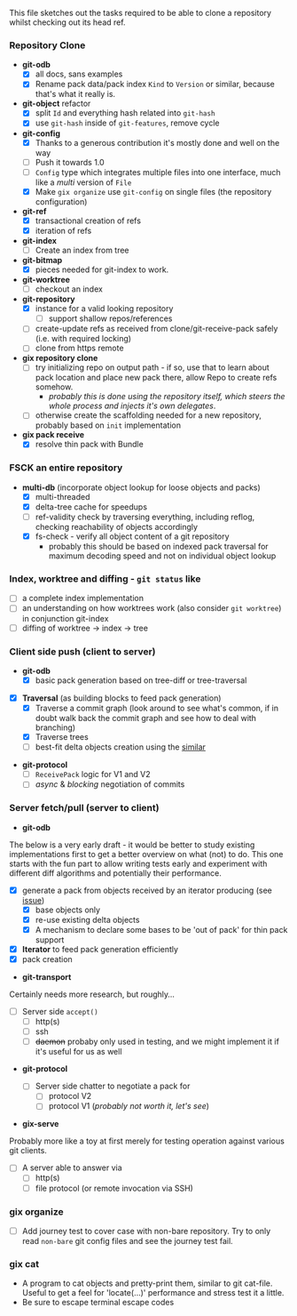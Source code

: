 This file sketches out the tasks required to be able to clone a repository whilst checking out its head ref.

### Repository Clone

* **git-odb**
  * [x] all docs, sans examples
  * [x] Rename pack data/pack index `Kind` to `Version` or similar, because that's what it really is.
* **git-object** refactor
  * [x] split `Id` and everything hash related into `git-hash`
  * [x] use `git-hash` inside of `git-features`, remove cycle
* **git-config**
  * [x] Thanks to a generous contribution it's mostly done and well on the way
  * [ ] Push it towards 1.0
  * [ ] `Config` type which integrates multiple files into one interface, much like a *multi* version of `File`
  * [x] Make `gix organize` use `git-config` on single files (the repository configuration)
* **git-ref**
  * [x] transactional creation of refs
  * [x] iteration of refs
* **git-index**
  * [ ] Create an index from tree
* **git-bitmap**
  * [x] pieces needed for git-index to work.
* **git-worktree**
  * [ ] checkout an index
* **git-repository**
  * [x] instance for a valid looking repository
    * [ ] support shallow repos/references
  * [ ] create-update refs as received from clone/git-receive-pack safely (i.e. with required locking)
  * [ ] clone from https remote
* **gix repository clone**
  * [ ] try initializing repo on output path - if so, use that to learn about pack location and place new pack there, allow Repo to create refs somehow.
    * _probably this is done using the repository itself, which steers the whole process and injects it's own delegates_.
  * [ ] otherwise create the scaffolding needed for a new repository, probably based on `init` implementation
* **gix pack receive**
  * [x] resolve thin pack with Bundle

### FSCK an entire repository

* **multi-db** (incorporate object lookup for loose objects and packs)
  * [x] multi-threaded
  * [x] delta-tree cache for speedups
  * [ ] ref-validity check by traversing everything, including reflog, checking reachability of objects accordingly
  * [x] fs-check - verify all object content of a git repository
    * probably this should be based on indexed pack traversal for maximum decoding speed and not on individual
      object lookup
   
### Index, worktree and diffing - `git status` like

* [ ] a complete index implementation
* [ ] an understanding on how worktrees work (also consider `git worktree`) in conjunction git-index
* [ ] diffing of worktree -> index -> tree

### Client side push (client to server)

* **git-odb**
  * [x] basic pack generation based on tree-diff or tree-traversal
* [x] **Traversal** (as building blocks to feed pack generation)
  * [x] Traverse a commit graph (look around to see what's common, if in doubt walk back the commit graph and see how to deal with branching)
  * [x] Traverse trees
  * [ ] best-fit delta objects creation using the [similar][sim-crate]

* **git-protocol**
  * [ ] `ReceivePack` logic for V1 and V2
  * [ ] _async_ & _blocking_ negotiation of commits
  
### Server fetch/pull (server to client)

* **git-odb**

The below is a very early draft - it would be better to study existing implementations first to get a better overview on what (not) to do.
This one starts with the fun part to allow writing tests early and experiment with different diff algorithms and potentially their performance.
  
* [x] generate a pack from objects received by an iterator producing (see [issue][pack-mvp])
  * [x] base objects only
  * [x] re-use existing delta objects
  * [x] A mechanism to declare some bases to be 'out of pack' for thin pack support
* [x] **Iterator** to feed pack generation efficiently
* [x] pack creation

[pack-mvp]: https://github.com/Byron/gitoxide/issues/67

* **git-transport**

Certainly needs more research, but roughly…
  
* [ ] Server side `accept()`
  * [ ] http(s)
  * [ ] ssh
  * [ ] ~~daemon~~ probaby only used in testing, and we might implement it if it's useful for us as well
  
* **git-protocol**
  
  * [ ] Server side chatter to negotiate a pack for
    * [ ] protocol V2
    * [ ] protocol V1 (_probably not worth it, let's see_)
  
* **gix-serve**

Probably more like a toy at first merely for testing operation against various git clients.
  
  * [ ] A server able to answer via
    * [ ] http(s)
    * [ ] file protocol (or remote invocation via SSH)
  
[sim-crate]: https://crates.io/crates/similar

    
### gix organize

* [ ] Add journey test to cover case with non-bare repository. Try to only read `non-bare` git config files and see the journey test fail.

### gix cat

* A program to cat objects and pretty-print them, similar to git cat-file. Useful to get a feel for
  'locate(…)' performance and stress test it a little.
* Be sure to escape terminal escape codes  
